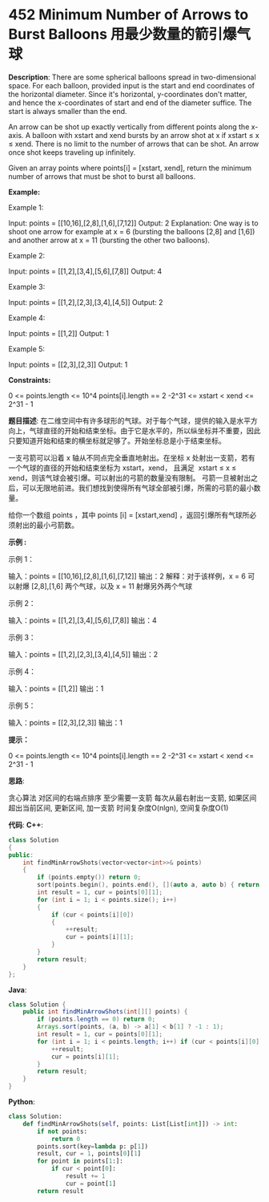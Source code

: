 # 452 Minimum Number of Arrows to Burst Balloons 用最少数量的箭引爆气球

__Description__:
There are some spherical balloons spread in two-dimensional space. For each balloon, provided input is the start and end coordinates of the horizontal diameter. Since it's horizontal, y-coordinates don't matter, and hence the x-coordinates of start and end of the diameter suffice. The start is always smaller than the end.

An arrow can be shot up exactly vertically from different points along the x-axis. A balloon with xstart and xend bursts by an arrow shot at x if xstart ≤ x ≤ xend. There is no limit to the number of arrows that can be shot. An arrow once shot keeps traveling up infinitely.

Given an array points where points[i] = [xstart, xend], return the minimum number of arrows that must be shot to burst all balloons.

__Example:__

Example 1:

Input: points = [[10,16],[2,8],[1,6],[7,12]]
Output: 2
Explanation: One way is to shoot one arrow for example at x = 6 (bursting the balloons [2,8] and [1,6]) and another arrow at x = 11 (bursting the other two balloons).

Example 2:

Input: points = [[1,2],[3,4],[5,6],[7,8]]
Output: 4

Example 3:

Input: points = [[1,2],[2,3],[3,4],[4,5]]
Output: 2

Example 4:

Input: points = [[1,2]]
Output: 1

Example 5:

Input: points = [[2,3],[2,3]]
Output: 1

__Constraints:__

0 <= points.length <= 10^4
points[i].length == 2
-2^31 <= xstart < xend <= 2^31 - 1

__题目描述__:
在二维空间中有许多球形的气球。对于每个气球，提供的输入是水平方向上，气球直径的开始和结束坐标。由于它是水平的，所以纵坐标并不重要，因此只要知道开始和结束的横坐标就足够了。开始坐标总是小于结束坐标。

一支弓箭可以沿着 x 轴从不同点完全垂直地射出。在坐标 x 处射出一支箭，若有一个气球的直径的开始和结束坐标为 xstart，xend， 且满足  xstart ≤ x ≤ xend，则该气球会被引爆。可以射出的弓箭的数量没有限制。 弓箭一旦被射出之后，可以无限地前进。我们想找到使得所有气球全部被引爆，所需的弓箭的最小数量。

给你一个数组 points ，其中 points [i] = [xstart,xend] ，返回引爆所有气球所必须射出的最小弓箭数。

__示例 :__

示例 1：

输入：points = [[10,16],[2,8],[1,6],[7,12]]
输出：2
解释：对于该样例，x = 6 可以射爆 [2,8],[1,6] 两个气球，以及 x = 11 射爆另外两个气球

示例 2：

输入：points = [[1,2],[3,4],[5,6],[7,8]]
输出：4

示例 3：

输入：points = [[1,2],[2,3],[3,4],[4,5]]
输出：2

示例 4：

输入：points = [[1,2]]
输出：1

示例 5：

输入：points = [[2,3],[2,3]]
输出：1

__提示：__

0 <= points.length <= 10^4
points[i].length == 2
-2^31 <= xstart < xend <= 2^31 - 1

__思路__:

贪心算法
对区间的右端点排序
至少需要一支箭
每次从最右射出一支箭, 如果区间超出当前区间, 更新区间, 加一支箭
时间复杂度O(nlgn), 空间复杂度O(1)

__代码__:
__C++__:

```C++
class Solution 
{
public:
    int findMinArrowShots(vector<vector<int>>& points) 
    {
        if (points.empty()) return 0;
        sort(points.begin(), points.end(), [](auto a, auto b) { return a.back() < b.back(); });
        int result = 1, cur = points[0][1];
        for (int i = 1; i < points.size(); i++) 
        {
            if (cur < points[i][0]) 
            {
                ++result;
                cur = points[i][1];
            }
        }
        return result;
    }
};
```

__Java__:

```Java
class Solution {
    public int findMinArrowShots(int[][] points) {
        if (points.length == 0) return 0;
        Arrays.sort(points, (a, b) -> a[1] < b[1] ? -1 : 1);
        int result = 1, cur = points[0][1];
        for (int i = 1; i < points.length; i++) if (cur < points[i][0]) {
            ++result;
            cur = points[i][1];
        }
        return result;
    }
}
```

__Python__:

```Python
class Solution:
    def findMinArrowShots(self, points: List[List[int]]) -> int:
        if not points: 
            return 0
        points.sort(key=lambda p: p[1])
        result, cur = 1, points[0][1]
        for point in points[1:]:
            if cur < point[0]:
                result += 1
                cur = point[1]
        return result
```
